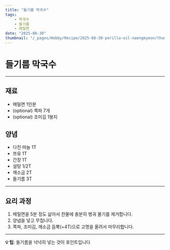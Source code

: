 ```yaml
---
title: "들기름 막국수"
tags:
    - 막국수
    - 들기름
    - 메밀면
date: "2025-08-30"
thumbnail: "/_pages/Hobby/Recipe/2025-08-30-perilla-oil-naengmyeon/thumbnail.webp"
---
```


# 들기름 막국수

---

## 재료

- 메밀면 1인분
- (optional) 쪽파 7개
- (optional) 조미김 1봉지

## 양념

- 다진 마늘 1T
- 쯔유 1T
- 간장 1T
- 설탕 1/2T
- 깨소금 2T
- 들기름 3T

---

## 요리 과정

1. 메밀면을 5분 정도 삶아서 찬물에 충분히 헹궈 물기를 제거합니다.
2. 양념을 넣고 무칩니다.
3. 쪽파, 조미김, 깨소금 듬뿍(+4T)으로 고명을 올려서 마무리합니다.

---

**💡 팁**: 들기름을 넉넉히 넣는 것이 포인트입니다